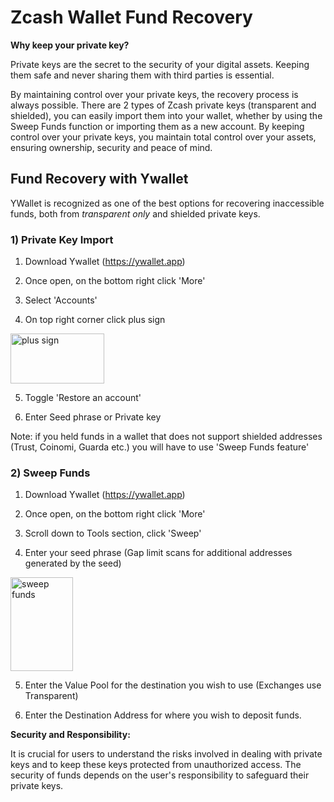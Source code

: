 # Zcash Wallet Fund Recovery

**Why keep your private key?** 

Private keys are the secret to the security of your digital assets. Keeping them safe and never sharing them with third parties is essential.

By maintaining control over your private keys, the recovery process is always possible. There are 2 types of Zcash private keys (transparent and shielded), you can easily import them into your wallet, whether by using the Sweep Funds function or importing them as a new account. By keeping control over your private keys, you maintain total control over your assets, ensuring ownership, security and peace of mind.


## Fund Recovery with Ywallet

YWallet is recognized as one of the best options for recovering inaccessible funds, both from *transparent only* and shielded private keys.


### 1) Private Key Import 

1. Download Ywallet (https://ywallet.app)

2. Once open, on the bottom right click 'More'

3. Select 'Accounts'

4. On top right corner click plus sign 

<img src="https://i.postimg.cc/xJbVz7gB/plus.png" alt="plus sign" width="150" height="80" />

5. Toggle 'Restore an account' 

6. Enter Seed phrase or Private key

Note: if you held funds in a wallet that does not support shielded addresses (Trust, Coinomi, Guarda etc.) you will have to use 'Sweep Funds feature' 

### 2) Sweep Funds

1. Download Ywallet (https://ywallet.app)

2. Once open, on the bottom right click 'More'

3. Scroll down to Tools section, click 'Sweep'

4. Enter your seed phrase (Gap limit scans for additional addresses generated by the seed)

<img src="https://i.postimg.cc/3055CBcN/sweep.png" alt="sweep funds" width="100" height="150" />

5. Enter the Value Pool for the destination you wish to use (Exchanges use Transparent)

6. Enter the Destination Address for where you wish to deposit funds. 


**Security and Responsibility:**

It is crucial for users to understand the risks involved in dealing with private keys and to keep these keys protected from unauthorized access. The security of funds depends on the user's responsibility to safeguard their private keys.


